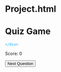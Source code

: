 # Project.html
<!DOCTYPE html>
<html lang="en">
<head>
<meta charset="UTF-8">
<meta name="viewport" content="width=device-width, initial-scale=1.0">
<title>Quiz Game</title>
<link rel="stylesheet" href="style.css">
<style type="text/css">
  body{
    background-image: url(bq.jpg); 
    background-repeat: no-repeat;
    background-attachment: fixed;
    background-size: 100% 100%;

    .container {
        margin-left: -500px; 
    }
    
</style>

</head>
<body> 
<div class="container"> 
<h1>Quiz Game</h1>
  <div id="question-container">
    <p id="question-text"></p>
    <div id="answer-buttons" class="btn-grid" style="color: rgb(9, 176, 247);">
     
      
    </div>
  </div>
  <div id="score-container">
    <p>Score: <span id="score">0</span></p>
  </div>
  <button id="next-button" class="btn"  onclick="nextQuestion()">Next Question</button>
</div>

<script src="questions.js"></script>
<script src="script.js"></script>



</body>
</html>
